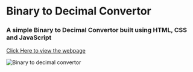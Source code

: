 # Binary to Decimal Convertor

### A simple Binary to Decimal Convertor built using HTML, CSS and JavaScript

[Click Here to view the webpage](https://bin2dec-3b08a0.netlify.app)

![Binary to decimal convertor](https://i.postimg.cc/cJSckhvN/Binary-to-decimal-convertor.png)
